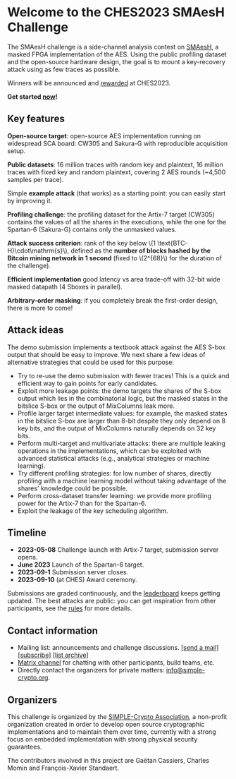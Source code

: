 # Welcome to the CHES2023 SMAesH Challenge

The SMAesH challenge is a side-channel analysis contest on
[SMAesH](https://simple-crypto.org/activities/smaesh),
a masked FPGA
implementation of the AES.
Using the public profiling dataset and the open-source hardware design, the
goal is to mount a key-recovery attack using as few traces as possible.

Winners will be announced and [rewarded](./rules.md#prize) at CHES2023.

**Get started [now](./getting_started.md)!**


## Key features

**Open-source target**: open-source AES implementation running on widespread
SCA board: CW305 and Sakura-G with reproducible acquisition setup.

**Public datasets**: 16 million traces with random key and plaintext, 16
million traces with fixed key and random plaintext, covering 2 AES rounds
(~4,500 samples per trace).

Simple **example attack** (that works) as a starting point: you can easily
start by improving it.

**Profiling challenge**: the profiling dataset for the Artix-7 target (CW305)
contains the values of all the shares in the executions, while the one for the
Spartan-6 (Sakura-G) contains only the unmasked values.

**Attack success criterion**: rank of the key below \\(1
\text{BTC-H}\cdot\mathrm{s}\\), defined as the **number of blocks hashed by
the Bitcoin mining network in 1 second** (fixed to \\(2^{68}\\) for the
duration of the challenge).

**Efficient implementation** good latency vs area trade-off with 32-bit wide
masked datapath (4 Sboxes in parallel).

**Arbitrary-order masking**: if you completely break the first-order design, there
is more to come!

## Attack ideas

The demo submission implements a textbook attack against the AES S-box output that should be 
easy to improve. We next share a few ideas of alternative strategies that could be used for this purpose: 

- Try to re-use the demo submission with fewer traces! This is a quick and
  efficient way to gain points for early candidates. 
- Exploit more leakage points: the demo targets the shares of the S-box output
  which lies in the combinatorial logic, but the masked states in the bitslice
  S-box or the output of MixColumns leak more.
- Profile larger target intermediate values: for example, the masked states in
  the bitslice S-box are larger than 8-bit despite they only depend on 8 key
  bits, and the output of MixColumns naturally depends on 32 key bits.
- Perform multi-target and multivariate attacks: there are multiple leaking
  operations in the implementations, which can be exploited with advanced
  statistical attacks (e.g., analytical strategies or machine learning).
- Try different profiling strategies: for low number of shares, directly
  profiling with a machine learning model without taking advantage of the
  shares' knowledge could be possible.
- Perform cross-dataset transfer learning: we provide more profiling power for
  the Artix-7 than for the Spartan-6.
- Exploit the leakage of the key scheduling algorithm. 

## Timeline

- **2023-05-08** Challenge launch with Artix-7 target, submission server opens.
- **June 2023** Launch of the Spartan-6 target.
- **2023-09-1** Submission server closes.
- **2023-09-10** (at CHES) Award ceremony.

Submissions are graded continuously, and the [leaderboard](./leaderboard.md)
keeps getting updated.
The best attacks are public: you can get inspiration from other participants,
see the [rules](./rules.md) for more details.

## Contact information

- Mailing list: announcements and challenge discussions.
[[send a mail]](mailto:smaesh-challenge@freelists.org)
[[subscribe]](https://www.freelists.org/list/smaesh-challenge)
[[list archive]](https://www.freelists.org/archive/smaesh-challenge/)
- [Matrix channel](https://matrix.to/#/#smaesh-challenge:matrix.org) for chatting with other participants, build teams, etc.
- Directly contact the organizers for private matters: <info@simple-crypto.org>.

## Organizers

This challenge is organized by the [SIMPLE-Crypto
Association](https://www.simple-crypto.org), a non-profit organization created in
order to develop open source cryptographic implementations and to maintain them
over time, currently with a strong focus on embedded implementation with strong
physical security guarantees.

The contributors involved in this project are Gaëtan Cassiers, Charles Momin
and François-Xavier Standaert.

